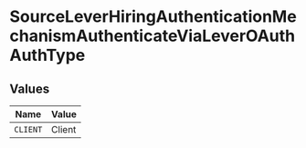 # SourceLeverHiringAuthenticationMechanismAuthenticateViaLeverOAuthAuthType


## Values

| Name     | Value    |
| -------- | -------- |
| `CLIENT` | Client   |
